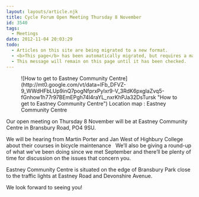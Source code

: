 ```yaml
---
layout: layouts/article.njk
title: Cycle Forum Open Meeting Thursday 8 November
id: 3540
tags:
  - Meetings
date: 2012-11-04 20:03:29
todo:
  - Articles on this site are being migrated to a new format.
  - <b>This page</b> has been automatically migrated, but requires a manual check-&amp;-tune to ensure the format and links all work as expected.
  - This message will remain on this page until it has been checked.
---
```


<figure id="" align="alignright" width="300">![How to get to Eastney Community Centre](http://mt0.google.com/vt/data=lFb_DFVZ-9_WWdHFbLUp9inQ7pogNfprxPylxr9-V_3RdK6pxgIaZvq5-fGnhow1h77r97BEmEPgh74l4raYL_nxrKhPJa32DsTursk "How to get to Eastney Community Centre") Location map : Eastney Community Centre</figure>

Our open meeting on Thursday 8 November will be at Eastney Community Centre in Bransbury Road, PO4 9SU.

We will be hearing from Martin Porter and Jan West of Highbury College about their courses in bicycle maintenance   We’ll also be giving a round-up of what we've been doing since we met September and there’ll be plenty of time for discussion on the issues that concern you.

Eastney Community Centre is situated on the edge of Bransbury Park close to the traffic lights at Eastney Road and Devonshire Avenue.

We look forward to seeing you!